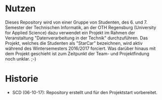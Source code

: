 # Nutzen
Dieses Repository wird von einer Gruppe von Studenten, des 6. und 7. Semester der Technischen Informatik, an der OTH Regensburg (University for Applied Science) dazu verwendet ein Projekt im Rahmen der Veranstaltung "Datenverarbeitung in der Technik" durchzuführen. Das Projekt, welches die Studenten als "StarCar" bezeichnen, wird aktiv während des Wintersemesters 2016/2017 forciert. Was darüber hinaus mit dem Projekt geschieht ist zum Zeitpunkt der Team- und Projektfindung noch unklar. ;-)

# Historie
- SCD (06-10-17): Repository erstellt und für den Projektstart vorbereitet.
